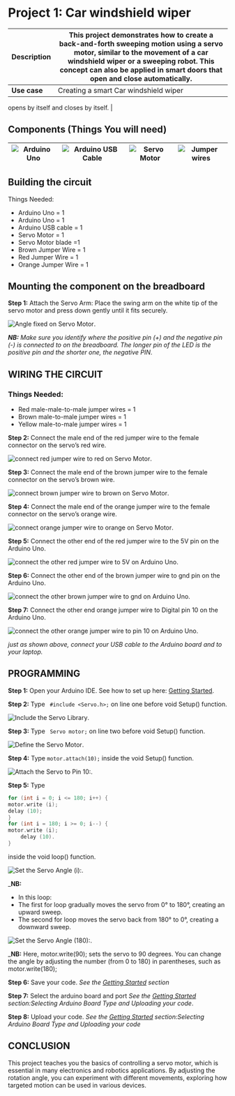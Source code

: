 # Project 1: Car windshield wiper

| **Description** | This project demonstrates how to create a back-and-forth sweeping motion using a servo motor, similar to the movement of a car windshield wiper or a sweeping robot. This concept can also be applied in smart doors that open and close automatically. |
| --------------- | ------------------------------------------------------------------------------------------------------------------------------------------------------------------------------------------------------------------------------------------------------- |
| **Use case**    | Creating a smart Car windshield wiper                                                                                                                                                                                                                   |

opens by itself and closes by itself.
|

## Components (Things You will need)

| ![Arduino Uno](../../../docs/manuals/assets/components/arduino.png) | ![Arduino USB Cable](../../../docs/manuals/assets/components/USB_Cable.png) | ![Servo Motor](../../../docs/manuals/assets/components/servormotor.png) | ![Jumper wires](../../../docs/manuals/assets/components/jump_wire.png) |
| --------------------------------------------------- | ----------------------------------------------------------- | ------------------------------------------------------- | ------------------------------------------------------ |

## Building the circuit

Things Needed:

- Arduino Uno = 1
- Arduino Uno = 1
- Arduino USB cable = 1
- Servo Motor = 1
- Servo Motor blade =1
- Brown Jumper Wire = 1
- Red Jumper Wire = 1
- Orange Jumper Wire = 1

## Mounting the component on the breadboard

**Step 1:** Attach the Servo Arm: Place the swing arm on the white tip of the servo motor and press down gently until it fits securely.

![Angle fixed on Servo Motor](../../../docs/manuals/assets/1.0/Servo_Motor/One_Angle/servo.jpg).

_**NB:** Make sure you identify where the positive pin (+) and the negative pin (-) is connected to on the breadboard. The longer pin of the LED is the positive pin and the shorter one, the negative PIN_.

## WIRING THE CIRCUIT

### Things Needed:

- Red male-male-to-male jumper wires = 1
- Brown male-to-male jumper wires = 1
- Yellow male-to-male jumper wires = 1

**Step 2:** Connect the male end of the red jumper wire to the female connector on the servo’s red wire.

![connect red jumper wire to red on Servo Motor](../../../docs/manuals/assets/1.0/Servo_Motor/One_Angle/red_servo.jpg).

**Step 3:** Connect the male end of the brown jumper wire to the female connector on the servo’s brown wire.

![connect brown jumper wire to brown on Servo Motor](../../../docs/manuals/assets/1.0/Servo_Motor/One_Angle/brown_servo.jpg).

**Step 4:** Connect the male end of the orange jumper wire to the female connector on the servo’s orange wire.

![connect orange jumper wire to orange on Servo Motor](../../../docs/manuals/assets/1.0/Servo_Motor/One_Angle/orange_servo.jpg).

**Step 5:** Connect the other end of the red jumper wire to the 5V pin on the Arduino Uno.

![connect the other red jumper wire to 5V on Arduino Uno](../../../docs/manuals/assets/1.0/Servo_Motor/One_Angle/red_5v.jpg).

**Step 6:** Connect the other end of the brown jumper wire to gnd pin on the Arduino Uno.

![connect the other brown jumper wire to gnd on Arduino Uno](../../../docs/manuals/assets/1.0/Servo_Motor/One_Angle/brown_gnd.jpg).

**Step 7:** Connect the other end orange jumper wire to Digital pin 10 on the Arduino Uno.

![connect the other orange jumper wire to pin 10 on Arduino Uno](../../../docs/manuals/assets/1.0/Servo_Motor/One_Angle/orange_10.png).

_just as shown above, connect your USB cable to the Arduino board and to your laptop._

## PROGRAMMING

**Step 1:** Open your Arduino IDE. See how to set up here: [Getting Started](../../../getting-started.md).

**Step 2:** Type ` #include <Servo.h>;` on line one before void Setup() function.

![Include the Servo Library](../../../docs/manuals/assets/1.0/Servo_Motor/One_Angle/library.jpg).

**Step 3:** Type ` Servo motor;` on line two before void Setup() function.

![Define the Servo Motor](../../../docs/manuals/assets/1.0/Servo_Motor/One_Angle/servo_Define.jpg).

**Step 4:** Type `motor.attach(10);` inside the void Setup() function.

![Attach the Servo to Pin 10:](../../../docs/manuals/assets/1.0/Servo_Motor/One_Angle/attach.jpg).

**Step 5:** Type

``` cpp
for (int i = 0; i <= 180; i++) {
motor.write (i);
delay (10);
}
for (int i = 180; i >= 0; i--) {
motor.write (i);
	delay (10).
}

```

inside the void loop() function.

![Set the Servo Angle (i):](../../../docs/manuals/assets/1.0/Servo_Motor/One_Angle/wiper.png).

\_**NB:**

- In this loop:
- The first for loop gradually moves the servo from 0° to 180°, creating an upward sweep.
- The second for loop moves the servo back from 180° to 0°, creating a downward sweep.

![Set the Servo Angle (180):](../../../docs/manuals/assets/1.0/Servo_Motor/One_Angle/write_180.jpg).

\_**NB:** Here, motor.write(90); sets the servo to 90 degrees. You can change the angle by adjusting the number (from 0 to 180) in parentheses, such as motor.write(180);

**Step 6:** Save your code. _See the [Getting Started](../../../getting-started.md) section_

**Step 7:** Select the arduino board and port _See the [Getting Started](../../../getting-started.md) section:Selecting Arduino Board Type and Uploading your code_.

**Step 8:** Upload your code. _See the [Getting Started](../../../getting-started.md) section:Selecting Arduino Board Type and Uploading your code_

## CONCLUSION

This project teaches you the basics of controlling a servo motor, which is essential in many electronics and robotics applications. By adjusting the rotation angle, you can experiment with different movements, exploring how targeted motion can be used in various devices.
